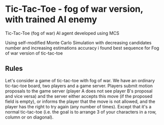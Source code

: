 # Tic-Tac-Toe - fog of war version, with trained AI enemy
Tic-Tac-Toe (fog of war) AI agent developed using MCS

Using self-modified Monte Carlo Simulation with decreasing candidates number and increasing estimations accuracy i found best sequence for Fog of war version of tic-tac-toe

## Rules
Let's consider a game of tic-tac-toe with fog of war. 
We have an ordinary tic-tac-toe board, two players and a game server. Players submit motion proposals to the game server (player A does not see player B's proposal and vice versa) 
and the server either accepts this move (if the proposed field is empty), or informs the player that the move is not allowed, and the player has the right to try again (any number of times).
Except that it's a normal tic-tac-toe (i.e. the goal is to arrange 3 of your characters in a row, column or on diagonal).
